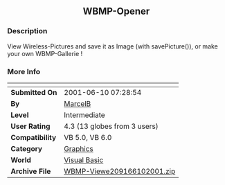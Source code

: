 ﻿<div align="center">

## WBMP\-Opener


</div>

### Description

View Wireless-Pictures and save it as Image (with savePicture()), or make your own WBMP-Gallerie !
 
### More Info
 


<span>             |<span>
---                |---
**Submitted On**   |2001-06-10 07:28:54
**By**             |[MarcelB](https://github.com/Planet-Source-Code/PSCIndex/blob/master/ByAuthor/marcelb.md)
**Level**          |Intermediate
**User Rating**    |4.3 (13 globes from 3 users)
**Compatibility**  |VB 5\.0, VB 6\.0
**Category**       |[Graphics](https://github.com/Planet-Source-Code/PSCIndex/blob/master/ByCategory/graphics__1-46.md)
**World**          |[Visual Basic](https://github.com/Planet-Source-Code/PSCIndex/blob/master/ByWorld/visual-basic.md)
**Archive File**   |[WBMP\-Viewe209166102001\.zip](https://github.com/Planet-Source-Code/marcelb-wbmp-opener__1-23945/archive/master.zip)








